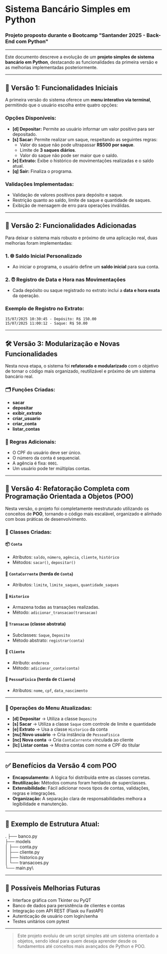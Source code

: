 # Sistema Bancário Simples em Python

### Projeto proposto durante o Bootcamp "Santander 2025 - Back-End com Python"

---

Este documento descreve a evolução de um **projeto simples de sistema bancário em Python**, destacando as funcionalidades da primeira versão e as melhorias implementadas posteriormente.

---

## 🔖 Versão 1: Funcionalidades Iniciais

A primeira versão do sistema oferece um **menu interativo via terminal**, permitindo que o usuário escolha entre quatro opções:

### Opções Disponíveis:
- **[d] Depositar:** Permite ao usuário informar um valor positivo para ser depositado.
- **[s] Sacar:** Permite realizar um saque, respeitando as seguintes regras:
  - Valor do saque não pode ultrapassar **R$500 por saque**.
  - Limite de **3 saques diários**.
  - Valor do saque não pode ser maior que o saldo.
- **[e] Extrato:** Exibe o histórico de movimentações realizadas e o saldo atual.
- **[q] Sair:** Finaliza o programa.

### Validações Implementadas:
- Validação de valores positivos para depósito e saque.
- Restrição quanto ao saldo, limite de saque e quantidade de saques.
- Exibição de mensagem de erro para operações inválidas.

---

## 📅 Versão 2: Funcionalidades Adicionadas

Para deixar o sistema mais robusto e próximo de uma aplicação real, duas melhorias foram implementadas:

### 1. 🌐 Saldo Inicial Personalizado
- Ao iniciar o programa, o usuário define um **saldo inicial** para sua conta.

### 2. ⏰ Registro de Data e Hora nas Movimentações
- Cada depósito ou saque registrado no extrato inclui a **data e hora exata** da operação.

### Exemplo de Registro no Extrato:
    15/07/2025 10:30:45 - Depósito: R$ 150.00
    15/07/2025 11:00:12 - Saque: R$ 50.00


---

## 🛠️ Versão 3: Modularização e Novas Funcionalidades

Nesta nova etapa, o sistema foi **refatorado e modularizado** com o objetivo de tornar o código mais organizado, reutilizável e próximo de um sistema bancário real.

### 🗂️ Funções Criadas:
- **sacar**
- **depositar**
- **exibir_extrato**
- **criar_usuario**
- **criar_conta**
- **listar_contas**

### 📌 Regras Adicionais:
- O CPF do usuário deve ser único.
- O número da conta é sequencial.
- A agência é fixa: `0001`.
- Um usuário pode ter múltiplas contas.

---

## 🧱 Versão 4: Refatoração Completa com Programação Orientada a Objetos (POO)

Nesta versão, o projeto foi completamente reestruturado utilizando os conceitos de **POO**, tornando o código mais escalável, organizado e alinhado com boas práticas de desenvolvimento.

### 🔧 Classes Criadas:

#### 📦 `Conta`
- Atributos: `saldo`, `número`, `agência`, `cliente`, `histórico`
- Métodos: `sacar()`, `depositar()`

#### 🏦 `ContaCorrente` (herda de `Conta`)
- Atributos: `limite`, `limite_saques`, `quantidade_saques`

#### 🧾 `Historico`
- Armazena todas as transações realizadas.
- Método: `adicionar_transacao(transacao)`

#### 🔁 `Transacao` (classe abstrata)
- Subclasses: `Saque`, `Deposito`
- Método abstrato: `registrar(conta)`

#### 👤 `Cliente`
- Atributo: `endereco`
- Método: `adicionar_conta(conta)`

#### 🧍 `PessoaFisica` (herda de `Cliente`)
- Atributos: `nome`, `cpf`, `data_nascimento`

---

### 🔄 Operações do Menu Atualizadas:
- **[d] Depositar** → Utiliza a classe `Deposito`
- **[s] Sacar** → Utiliza a classe `Saque` com controle de limite e quantidade
- **[e] Extrato** → Usa a classe `Historico` da conta
- **[nu] Novo usuário** → Cria instância de `PessoaFisica`
- **[nc] Nova conta** → Cria `ContaCorrente` vinculada ao cliente
- **[lc] Listar contas** → Mostra contas com nome e CPF do titular

---

## ✅ Benefícios da Versão 4 com POO

- **Encapsulamento:** A lógica foi distribuída entre as classes corretas.
- **Reutilização:** Métodos comuns foram herdados de superclasses.
- **Extensibilidade:** Fácil adicionar novos tipos de contas, validações, regras e integrações.
- **Organização:** A separação clara de responsabilidades melhora a legibilidade e manutenção.

---

## 📁 Exemplo de Estrutura Atual:

.
├── banco.py\
├── models\
│ ├── conta.py\
│ ├── cliente.py\
│ ├── historico.py\
│ └── transacoes.py\
└── main.py\


---

## 🚀 Possíveis Melhorias Futuras

- Interface gráfica com Tkinter ou PyQT
- Banco de dados para persistência de clientes e contas
- Integração com API REST (Flask ou FastAPI)
- Autenticação de usuário com login/senha
- Testes unitários com pytest

---

> Este projeto evoluiu de um script simples até um sistema orientado a objetos, sendo ideal para quem deseja aprender desde os fundamentos até conceitos mais avançados de Python e POO.
